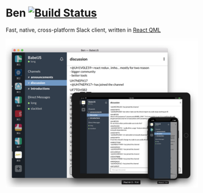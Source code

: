 # Ben [![Build Status](https://travis-ci.com/longseespace/ben.svg?branch=develop)](https://travis-ci.com/longseespace/ben)
Fast, native, cross-platform Slack client, written in [React QML][react-qml] 

![Screenshot](docs/screenshot.png?raw=true "Screenshot")

[react-qml]: https://github.com/longseespace/react-qml
